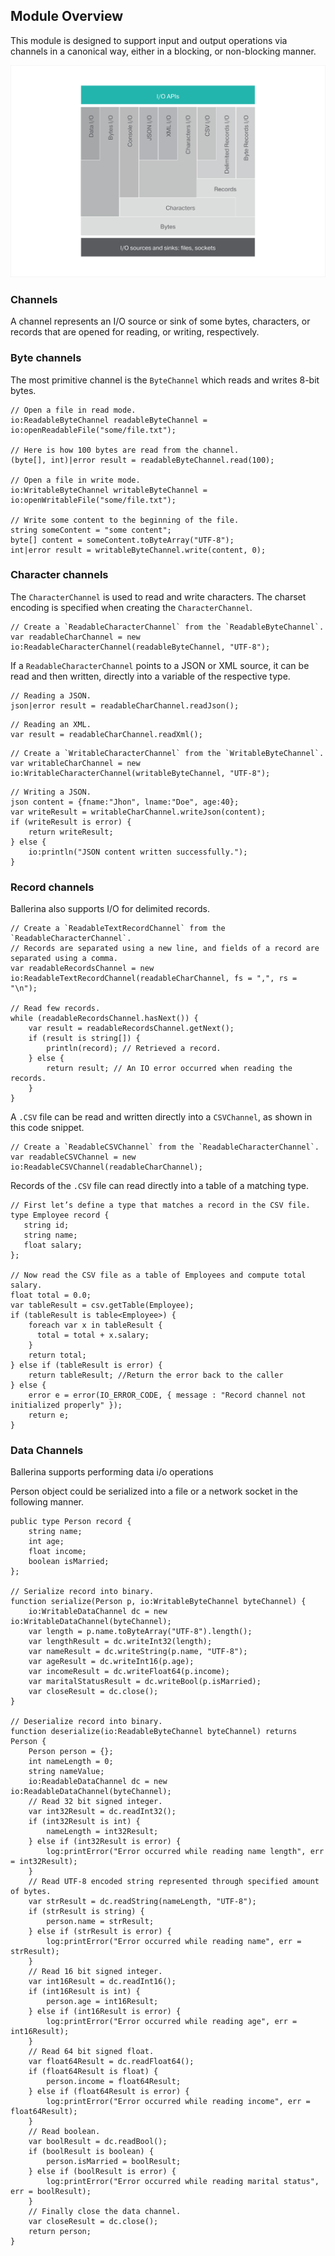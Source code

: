 ## Module Overview

This module is designed to support input and output operations via channels in a canonical way, either in a blocking,
or non-blocking manner.

![architecture](resources/package-architecture.svg)

### Channels
A channel represents an I/O source or sink of some bytes, characters, or records that are opened for reading, or
writing, respectively.
### Byte channels
The most primitive channel is the `ByteChannel` which reads and writes 8-bit bytes.

```ballerina
// Open a file in read mode.
io:ReadableByteChannel readableByteChannel = io:openReadableFile("some/file.txt");

// Here is how 100 bytes are read from the channel.
(byte[], int)|error result = readableByteChannel.read(100);

// Open a file in write mode.
io:WritableByteChannel writableByteChannel = io:openWritableFile("some/file.txt");

// Write some content to the beginning of the file.
string someContent = "some content";
byte[] content = someContent.toByteArray("UTF-8");
int|error result = writableByteChannel.write(content, 0);

```
### Character channels
The `CharacterChannel` is used to read and write characters. The charset encoding is specified when creating the
`CharacterChannel`.

 ```ballerina
// Create a `ReadableCharacterChannel` from the `ReadableByteChannel`.
var readableCharChannel = new io:ReadableCharacterChannel(readableByteChannel, "UTF-8");
```

If a `ReadableCharacterChannel` points to a JSON or XML source, it can be read and then written, directly into a variable of
the respective type.

```ballerina
// Reading a JSON.
json|error result = readableCharChannel.readJson();
```
```ballerina
// Reading an XML.
var result = readableCharChannel.readXml();
```

```ballerina
// Create a `WritableCharacterChannel` from the `WritableByteChannel`.
var writableCharChannel = new io:WritableCharacterChannel(writableByteChannel, "UTF-8");
```

```ballerina
// Writing a JSON.
json content = {fname:"Jhon", lname:"Doe", age:40};
var writeResult = writableCharChannel.writeJson(content);
if (writeResult is error) {
    return writeResult;
} else {
    io:println("JSON content written successfully.");
}
```

### Record channels
Ballerina also supports I/O for delimited records.

```ballerina
// Create a `ReadableTextRecordChannel` from the `ReadableCharacterChannel`.
// Records are separated using a new line, and fields of a record are separated using a comma.
var readableRecordsChannel = new io:ReadableTextRecordChannel(readableCharChannel, fs = ",", rs = "\n");

// Read few records.
while (readableRecordsChannel.hasNext()) {
    var result = readableRecordsChannel.getNext();
    if (result is string[]) {
        println(record); // Retrieved a record.
    } else {
        return result; // An IO error occurred when reading the records.
    }
}
```

A `.CSV` file can be read and written directly into a `CSVChannel`, as shown in this code snippet.

```ballerina
// Create a `ReadableCSVChannel` from the `ReadableCharacterChannel`.
var readableCSVChannel = new io:ReadableCSVChannel(readableCharChannel);
```

Records of the `.CSV` file can read directly into a table of a matching type.

 ```ballerina
// First let’s define a type that matches a record in the CSV file.
type Employee record {
    string id;
    string name;
    float salary;
};

// Now read the CSV file as a table of Employees and compute total salary.
float total = 0.0;
var tableResult = csv.getTable(Employee);
if (tableResult is table<Employee>) {
     foreach var x in tableResult {
       total = total + x.salary;
     }
     return total;
} else if (tableResult is error) {
     return tableResult; //Return the error back to the caller
} else {
     error e = error(IO_ERROR_CODE, { message : "Record channel not initialized properly" });
     return e;
}
```

### Data Channels
Ballerina supports performing data i/o operations

Person object could be serialized into a file or a network socket in the following manner.

```ballerina
public type Person record {
    string name;
    int age;
    float income;
    boolean isMarried;
};

// Serialize record into binary.
function serialize(Person p, io:WritableByteChannel byteChannel) {
    io:WritableDataChannel dc = new io:WritableDataChannel(byteChannel);
    var length = p.name.toByteArray("UTF-8").length();
    var lengthResult = dc.writeInt32(length);
    var nameResult = dc.writeString(p.name, "UTF-8");
    var ageResult = dc.writeInt16(p.age);
    var incomeResult = dc.writeFloat64(p.income);
    var maritalStatusResult = dc.writeBool(p.isMarried);
    var closeResult = dc.close();
}

// Deserialize record into binary.
function deserialize(io:ReadableByteChannel byteChannel) returns Person {
    Person person = {};
    int nameLength = 0;
    string nameValue;
    io:ReadableDataChannel dc = new io:ReadableDataChannel(byteChannel);
    // Read 32 bit signed integer.
    var int32Result = dc.readInt32();
    if (int32Result is int) {
        nameLength = int32Result;
    } else if (int32Result is error) {
        log:printError("Error occurred while reading name length", err = int32Result);
    }
    // Read UTF-8 encoded string represented through specified amount of bytes.
    var strResult = dc.readString(nameLength, "UTF-8");
    if (strResult is string) {
        person.name = strResult;
    } else if (strResult is error) {
        log:printError("Error occurred while reading name", err = strResult);
    }
    // Read 16 bit signed integer.
    var int16Result = dc.readInt16();
    if (int16Result is int) {
        person.age = int16Result;
    } else if (int16Result is error) {
        log:printError("Error occurred while reading age", err = int16Result);
    }
    // Read 64 bit signed float.
    var float64Result = dc.readFloat64();
    if (float64Result is float) {
        person.income = float64Result;
    } else if (float64Result is error) {
        log:printError("Error occurred while reading income", err = float64Result);
    }
    // Read boolean.
    var boolResult = dc.readBool();
    if (boolResult is boolean) {
        person.isMarried = boolResult;
    } else if (boolResult is error) {
        log:printError("Error occurred while reading marital status", err = boolResult);
    }
    // Finally close the data channel.
    var closeResult = dc.close();
    return person;
}
```
